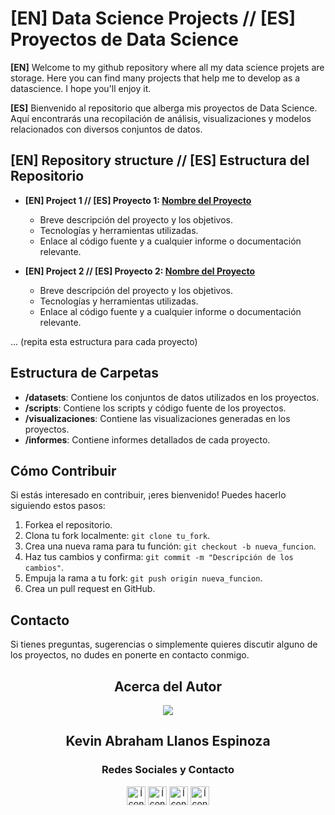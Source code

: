 # [EN] Data Science Projects **//** [ES] Proyectos de Data Science

**[EN]** Welcome to my github repository where all my data science projets are storage. Here you can find many projects that help me to develop as a datascience. I hope you'll enjoy it.

**[ES]** Bienvenido al repositorio que alberga mis proyectos de Data Science. Aquí encontrarás una recopilación de análisis, visualizaciones y modelos relacionados con diversos conjuntos de datos.

## [EN] Repository structure // [ES] Estructura del Repositorio

- **[EN] Project 1 // [ES] Proyecto 1: [Nombre del Proyecto](enlace_al_proyecto_1)**
  - Breve descripción del proyecto y los objetivos.
  - Tecnologías y herramientas utilizadas.
  - Enlace al código fuente y a cualquier informe o documentación relevante.

- **[EN] Project 2 // [ES] Proyecto 2: [Nombre del Proyecto](enlace_al_proyecto_2)**
  - Breve descripción del proyecto y los objetivos.
  - Tecnologías y herramientas utilizadas.
  - Enlace al código fuente y a cualquier informe o documentación relevante.

... (repita esta estructura para cada proyecto)

## Estructura de Carpetas

- **/datasets**: Contiene los conjuntos de datos utilizados en los proyectos.
- **/scripts**: Contiene los scripts y código fuente de los proyectos.
- **/visualizaciones**: Contiene las visualizaciones generadas en los proyectos.
- **/informes**: Contiene informes detallados de cada proyecto.

## Cómo Contribuir

Si estás interesado en contribuir, ¡eres bienvenido! Puedes hacerlo siguiendo estos pasos:

1. Forkea el repositorio.
2. Clona tu fork localmente: `git clone tu_fork`.
3. Crea una nueva rama para tu función: `git checkout -b nueva_funcion`.
4. Haz tus cambios y confirma: `git commit -m "Descripción de los cambios"`.
5. Empuja la rama a tu fork: `git push origin nueva_funcion`.
6. Crea un pull request en GitHub.

## Contacto

Si tienes preguntas, sugerencias o simplemente quieres discutir alguno de los proyectos, no dudes en ponerte en contacto conmigo.

<div align="center">

## Acerca del Autor



<img src="https://i.imgur.com/DwHqQhw.png">



## **Kevin Abraham Llanos Espinoza**

### Redes Sociales y Contacto

<a href="enlace_a_tu_perfil_linkedin"><img src="https://cdn1.iconfinder.com/data/icons/social-media-rounded-corners/512/Rounded_Whatsapp_svg-512.png" alt="Ícono de LinkedIn" width="30"></a>
<a href="enlace_a_tu_perfil_twitter"><img src="https://cdn1.iconfinder.com/data/icons/social-media-rounded-corners/512/Rounded_Linkedin2_svg-512.png" alt="Ícono de Twitter" width="30"></a>
<a href="enlace_a_tu_perfil_github"><img src="https://cdn3.iconfinder.com/data/icons/social-media-2253/25/Group-512.png" alt="Ícono de GitHub" width="30"></a>
<a href="enlace_a_tu_perfil_github"><img src="https://cdn1.iconfinder.com/data/icons/material-communication/20/gmail-512.png" alt="Ícono de GitHub" width="30"></a>

</div>
